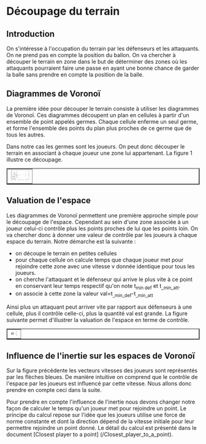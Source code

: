 # Découpage du terrain 

## Introduction

On s'intéresse à l'occupation du terrain par les défenseurs et les attaquants. On ne prend pas en compte la position du ballon. On va chercher à découper le terrain en zone dans le but de déterminer des zones où les attaquants pourraient faire une passe en ayant une bonne chance de garder la balle sans prendre en compte la position de la balle.

## Diagrammes de Voronoï

La première idée pour découper le terrain consiste à utiliser les diagrammes de Voronoï. Ces diagrammes découpent un plan en cellules à partir d'un ensemble de point appelés germes. Chaque cellule enferme un seul germe, et forme l'ensemble des points du plan plus proches de ce germe que de tous les autres. 

Dans notre cas les germes sont les joueurs. On peut donc découper le terrain en associant à chaque joueur une zone lui appartenant. La figure 1 illustre ce découpage.

<table border="2">
  <tr>
    <td>
      <img src="Images/Voronoi_simple.png" style="width: 50px;">
    </td>
  </tr>
</table>

## Valuation de l'espace

Les diagrammes de Voronoï permettent une première approche simple pour le découpage de l'espace. Cependant au sein d'une zone associée à un joueur celui-ci contrôle plus les points proches de lui que les points loin. On va chercher donc à donner une valeur de contrôle par les joueurs à chaque espace du terrain. Notre démarche est la suivante :
- on découpe le terrain en petites cellules
- pour chaque cellule on calcule temps que chaque joueur met pour rejoindre cette zone avec une vitesse v donnée identique pour tous les joueurs. 
- on cherche l'attaquant et le défenseur qui arrive le plus vite à ce point en conservant leur temps respectif qu'on note t<sub>min def</sub> et t<sub>_min_att</sub>.
- on associe à cette zone la valeur val=t<sub>_min_def</sub>-t<sub>_min_att</sub>

Ainsi plus un attaquant peut arriver vite par rapport aux défenseurs à une cellule, plus il contrôle celle-ci, plus la quantité val est grande. La figure suivante permet d'illustrer la valuation de l'espace en terme de contrôle.

<table border="2">
  <tr>
    <td>
      <img src="Images/Voronoi_value.png" style="width: 20px;">
    </td>
  </tr>
</table>

## Influence de l'inertie sur les espaces de Voronoï

Sur la figure précédente les vecteurs vitesses des joueurs sont représentés par les flèches bleues. De manière intuitive on comprend que le contrôle de l'espace par les joueurs est influencé par cette vitesse. Nous allons donc prendre en compte ceci dans la suite. 

Pour prendre en compte l'influence de l'inertie nous devons changer notre façon de calculer le temps qu'un joueur met pour rejoindre un point. Le principe du calcul repose sur l'idée que les joueurs utilise une force de norme constante et dont la direction dépend de la vitesse initiale pour leur permettre rejoindre un point donné. Le détail du calcul est présenté dans le document [Closest player to a point] (/Closest_player_to_a_point).





